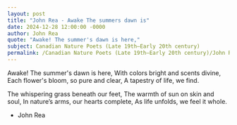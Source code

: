 ```yaml
---
layout: post
title: "John Rea - Awake The summers dawn is"
date: 2024-12-28 12:00:00 -0000
author: John Rea
quote: "Awake! The summer's dawn is here,"
subject: Canadian Nature Poets (Late 19th–Early 20th century)
permalink: /Canadian Nature Poets (Late 19th–Early 20th century)/John Rea/John Rea - Awake The summers dawn is
---
```


Awake! The summer's dawn is here,
With colors bright and scents divine,
Each flower's bloom, so pure and clear,
A tapestry of life, we find.

The whispering grass beneath our feet,
The warmth of sun on skin and soul,
In nature’s arms, our hearts complete,
As life unfolds, we feel it whole.

- John Rea
